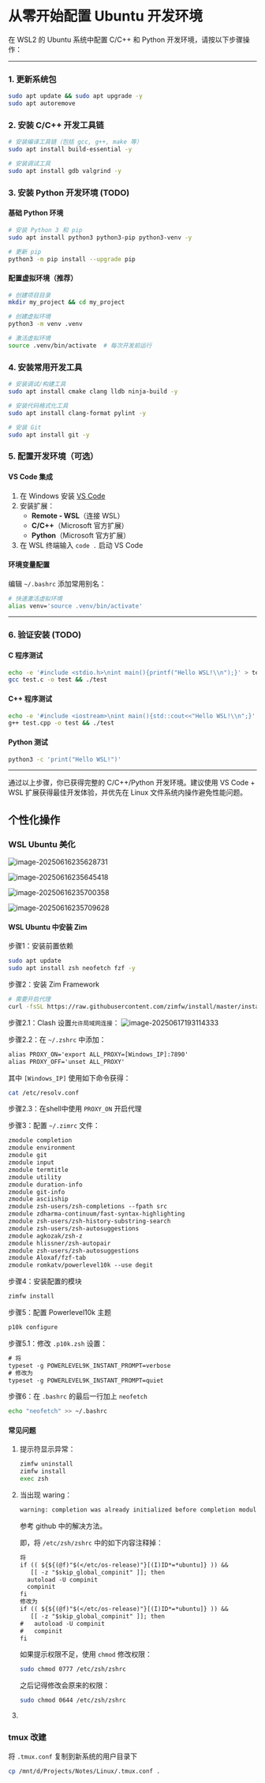 # 从零开始配置 Ubuntu 开发环境

在 WSL2 的 Ubuntu 系统中配置 C/C++ 和 Python 开发环境，请按以下步骤操作：

---

### 1. 更新系统包
```bash
sudo apt update && sudo apt upgrade -y
sudo apt autoremove
```

### 2. 安装 C/C++ 开发工具链
```bash
# 安装编译工具链（包括 gcc, g++, make 等）
sudo apt install build-essential -y

# 安装调试工具
sudo apt install gdb valgrind -y
```

### 3. 安装 Python 开发环境 (TODO)
#### 基础 Python 环境
```bash
# 安装 Python 3 和 pip
sudo apt install python3 python3-pip python3-venv -y

# 更新 pip
python3 -m pip install --upgrade pip
```

#### 配置虚拟环境（推荐）
```bash
# 创建项目目录
mkdir my_project && cd my_project

# 创建虚拟环境
python3 -m venv .venv

# 激活虚拟环境
source .venv/bin/activate  # 每次开发前运行
```

### 4. 安装常用开发工具
```bash
# 安装调试/构建工具
sudo apt install cmake clang lldb ninja-build -y

# 安装代码格式化工具
sudo apt install clang-format pylint -y

# 安装 Git
sudo apt install git -y
```

### 5. 配置开发环境（可选）
#### VS Code 集成
1. 在 Windows 安装 [VS Code](https://code.visualstudio.com/)
2. 安装扩展：
   - **Remote - WSL**（连接 WSL）
   - **C/C++**（Microsoft 官方扩展）
   - **Python**（Microsoft 官方扩展）
3. 在 WSL 终端输入 `code .` 启动 VS Code

#### 环境变量配置
编辑 `~/.bashrc` 添加常用别名：
```bash
# 快速激活虚拟环境
alias venv='source .venv/bin/activate'
```

---

### 6. 验证安装 (TODO)
#### C 程序测试
```bash
echo -e '#include <stdio.h>\nint main(){printf("Hello WSL!\\n");}' > test.c
gcc test.c -o test && ./test
```

#### C++ 程序测试
```bash
echo -e '#include <iostream>\nint main(){std::cout<<"Hello WSL!\\n";}' > test.cpp
g++ test.cpp -o test && ./test
```

#### Python 测试
```bash
python3 -c 'print("Hello WSL!")'
```



---

通过以上步骤，你已获得完整的 C/C++/Python 开发环境。建议使用 VS Code + WSL 扩展获得最佳开发体验，并优先在 Linux 文件系统内操作避免性能问题。



## 个性化操作

### WSL Ubuntu 美化

![image-20250616235628731](https://amonologue-image-bed.oss-cn-chengdu.aliyuncs.com/2025/202506162357608.png)

![image-20250616235645418](https://amonologue-image-bed.oss-cn-chengdu.aliyuncs.com/2025/202506162357868.png)

![image-20250616235700358](https://amonologue-image-bed.oss-cn-chengdu.aliyuncs.com/2025/202506162357681.png)

![image-20250616235709628](https://amonologue-image-bed.oss-cn-chengdu.aliyuncs.com/2025/202506162357789.png)

#### WSL Ubuntu 中安装 Zim

步骤1：安装前置依赖

```bash
sudo apt update
sudo apt install zsh neofetch fzf -y
```

步骤2：安装 Zim Framework

```bash
# 需要开启代理
curl -fsSL https://raw.githubusercontent.com/zimfw/install/master/install.zsh | zsh
```

步骤2.1：Clash 设置`允许局域网连接`：
![image-20250617193114333](https://amonologue-image-bed.oss-cn-chengdu.aliyuncs.com/2025/202506201615937.png)

步骤2.2：在 `~/.zshrc` 中添加：
```txt
alias PROXY_ON='export ALL_PROXY=[Windows_IP]:7890'
alias PROXY_OFF='unset ALL_PROXY'
```

其中 `[Windows_IP]` 使用如下命令获得：
```bash
cat /etc/resolv.conf
```

步骤2.3：在shell中使用 `PROXY_ON` 开启代理

步骤3：配置 `~/.zimrc` 文件：

```txt
zmodule completion
zmodule environment
zmodule git
zmodule input
zmodule termtitle
zmodule utility
zmodule duration-info
zmodule git-info
zmodule asciiship
zmodule zsh-users/zsh-completions --fpath src
zmodule zdharma-continuum/fast-syntax-highlighting
zmodule zsh-users/zsh-history-substring-search
zmodule zsh-users/zsh-autosuggestions
zmodule agkozak/zsh-z
zmodule hlissner/zsh-autopair
zmodule zsh-users/zsh-autosuggestions
zmodule Aloxaf/fzf-tab
zmodule romkatv/powerlevel10k --use degit
```

步骤4：安装配置的模块

```bash
zimfw install
```

步骤5：配置 Powerlevel10k 主题

```bash
p10k configure
```

步骤5.1：修改 `.p10k.zsh` 设置：

```txt
# 将
typeset -g POWERLEVEL9K_INSTANT_PROMPT=verbose
# 修改为
typeset -g POWERLEVEL9K_INSTANT_PROMPT=quiet
```

步骤6：在 `.bashrc` 的最后一行加上 `neofetch`

```bash
echo "neofetch" >> ~/.bashrc
```



#### 常见问题

1.   提示符显示异常：
     ```bash
     zimfw uninstall
     zimfw install
     exec zsh
     ```

2.   当出现 waring：
     ```txt
     warning: completion was already initialized before completion module. Will call compinit again. See https://github.com/zimfw/zimfw/wiki/Troubleshooting#completion-is-not-working
     ```

     参考 github 中的解决方法。

     即，将 `/etc/zsh/zshrc` 中的如下内容注释掉：
     ```txt
     将
     if (( ${${(@f)"$(</etc/os-release)"}[(I)ID*=*ubuntu]} )) &&
        [[ -z "$skip_global_compinit" ]]; then
       autoload -U compinit
       compinit
     fi
     修改为
     if (( ${${(@f)"$(</etc/os-release)"}[(I)ID*=*ubuntu]} )) &&
        [[ -z "$skip_global_compinit" ]]; then
     #   autoload -U compinit
     #   compinit
     fi
     ```

     如果提示权限不足，使用 `chmod` 修改权限：
     ```bash
     sudo chmod 0777 /etc/zsh/zshrc
     ```

     之后记得修改会原来的权限：
     ```bash
     sudo chmod 0644 /etc/zsh/zshrc
     ```

3.   

### tmux 改建

将 `.tmux.conf` 复制到新系统的用户目录下

```bash
cp /mnt/d/Projects/Notes/Linux/.tmux.conf .
```

